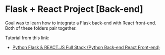 # Flask + React Project [Back-end]

Goal was to learn how to integrate a Flask back-end with React front-end. Both of these folders pair together.

Tutorial from this link:
- [Python Flask & REACT.JS Full Stack (Python Back-end React Front-end)](https://www.youtube.com/watch?v=msEmUtYqVV0)
